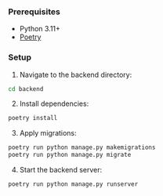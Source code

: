 ### Prerequisites

- Python 3.11+
- [Poetry](https://python-poetry.org/)

### Setup

1. Navigate to the backend directory:

```bash
cd backend
```

2. Install dependencies:

```bash
poetry install
```

3. Apply migrations:

```bash
poetry run python manage.py makemigrations
poetry run python manage.py migrate
```

4. Start the backend server:

```bash
poetry run python manage.py runserver
```